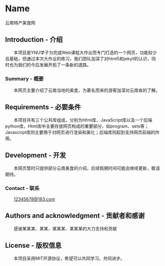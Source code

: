 # Name
云南特产美食网


## Introduction - 介绍
&emsp;&emsp;本项目是YNU学子为完成Web课程大作业而专门打造的一个网页，功能较少且基础，但通过本次大作业的练习，我们团队加深了对html5和jekyll的认识，同时也为我们的今后发展开拓了一条新的道路。
### Summary - 概要
&emsp;&emsp;本网页主要介绍了云南当地的美食，为慕名而来的游客加深对云南省的了解。

## Requirements - 必要条件
&emsp;&emsp;本项目共有三个公共库组成，分别为Html库、JavaScript库以及一个后端python库，Html库中主要存放网页构成的重要部分，如program、sets等；Javascirpt库则主要用于对网页进行渲染和美化；后端库则起到支持网页前端的作用。

## Development - 开发
&emsp;&emsp;本网页暂时只提供部分云南美食的介绍，后续假期时间可能会继续更新，敬请期待。

### Contact - 联系
&emsp;&emsp;12345678@183.com
## Authors and acknowledgment - 贡献者和感谢
&emsp;&emsp;感谢某某某、某某、某某某、某某某的大力支持和贡献
## License - 版权信息
&emsp;&emsp;本项目采用MIT开源协议，希望可以共同学习，共同进步。
